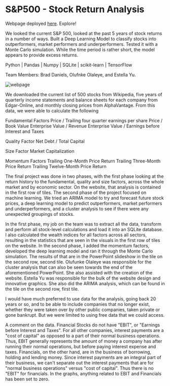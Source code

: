 # S&P500 - Stock Return Analysis 
Webpage deployed [here](https://sp500priceprediction.herokuapp.com/#page1). Explore!

We looked the current S&P 500, looked at the past 5 years of stock returns in a number of ways. Built a  Deep Learning Model to classify stocks into outperformers, market performers and underperformers. Tested it with a Monte Carlo simulation.  While the time period is rather short, the model appears to provide excess returns.  

Python | Pandas | Numpy | SQLite | scikit-learn | TensorFlow

Team Members: Brad Daniels, Olufnke Olaleye, and Estella Yu.

![webpage](https://github.com/BradDaniels732/Final-Project/blob/master/static/imgs/stocks.gif)

We downloaded the current list of 500 stocks from Wikipedia, five years of quarterly income statements and balance sheets for each company from Edgar-Online, and monthly closing prices from AlphaVantage.  From this data, we were able to calculate the following

Fundamental Factors
Price / Trailing four quarter earnings per share
Price / Book Value
Enterprise Value / Revenue
Enterprise Value / Earnings before Interest and Taxes

Quality Factor
Net Debt / Total Capital

Size Factor
Market Capitalization

Momentum Factors
Trailing One-Month Price Return
Trailing Three-Month Price Return
Trailing Twelve-Month Price Return

The final project was done in two phases, with the first phase looking at the return history to the fundamental, quality and size factors, across the whole market and by economic sector.  On the website, that analysis is contained in the first row of tiles.  The second phase of the project focused on machine learning.  We tried an ARIMA model to try and forecast future stock prices, a deep learning model to predict outperformers, market performers and underperformers, and a cluster analysis to see if there were any unexpected groupings of stocks.

In the first phase, my job on the team was to extract all the data, transform and perform all stock-level calculations and load it into an SQLite database.  I also calculated the wealth indices for all factors across all sectors, resulting in the statistics that are seen in the visuals in the first row of tiles on the website.  In the second phase, I added the momentum factors, developed the deep learning model and ran it through the Monte Carlo simulation.  The results of that are in the PowerPoint slideshow in the tile on the second row, second tile.  Olufunke Olaleye was responsible for the cluster analysis that can also be seen towards the end of the aforementioned PowerPoint.  She also assisted with the creation of the website.  Estella Yu was responsible for the bulk of the website design and innovative graphics.  She also did the ARIMA analysis, which can be found in the tile on the second row, first tile.

I would have much preferred to use data for the analysis, going back 20 years or so, and to be able to include companies that no longer exist, whether they were taken over by other public companies, taken private or gone bankrupt.  But we were limited to using free data that we could access.  

A comment on the data.  Financial Stocks do not have "EBIT", or "Earnings before Interest and Taxes".  For all other companies, interest payments are a "cost of capital" as opposed to a part of their normal business operations.  Thus, EBIT generally represents the amount of money a company has after running their normal operations, but before paying interest expense and taxes.  Financials, on the other hand, are in the business of borrowing, holding and lending money.  Since interest payments are an integral part of their business, we can't separate out the interest payments that are for "normal business operations" versus "cost of capital".  Thus there is no "EBIT" for financials.  In the graphs, anything related to EBIT and Financials has been set to zero.
